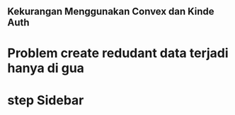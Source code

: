 ## Kekurangan Menggunakan Convex dan Kinde Auth
# Problem create redudant data terjadi hanya di gua
# step Sidebar